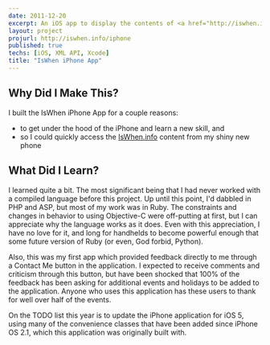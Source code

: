 ```yaml
---
date: 2011-12-20
excerpt: An iOS app to display the contents of <a href="http://iswhen.info/">http://iswhen.info/</a>.
layout: project
projurl: http://iswhen.info/iphone
published: true
techs: [iOS, XML API, Xcode]
title: "IsWhen iPhone App"
---
```


## Why Did I Make This?

I built the IsWhen iPhone App for a couple reasons:

* to get under the hood of the iPhone and learn a new skill, and
* so I could quickly access the [IsWhen.info](http://iswhen.info/) content from my shiny new phone

## What Did I Learn?

I learned quite a bit.
The most significant being that I had never worked with a compiled language before this project.
Up until this point, I'd dabbled in PHP and ASP, but most of my work was in Ruby.
The constraints and changes in behavior to using Objective-C were off-putting at first, but I can appreciate why the language works as it does.
Even with this appreciation, I have no love for it, and long for handhelds to become powerful enough that some future version of Ruby (or even, God forbid, Python).

Also, this was my first app which provided feedback directly to me through a Contact Me button in the application.
I expected to receive comments and criticism through this button, but have been shocked that 100% of the feedback has been asking for additional events and holidays to be added to the application.
Anyone who uses this application has these users to thank for well over half of the events.

On the TODO list this year is to update the iPhone application for iOS 5, using many of the convenience classes that have been added since iPhone OS 2.1, which this application was originally built with.


